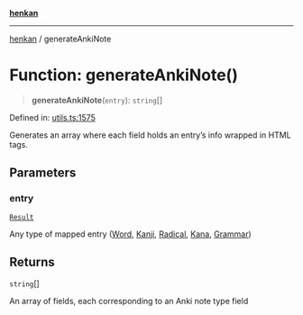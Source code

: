 [**henkan**](../README.md)

***

[henkan](../README.md) / generateAnkiNote

# Function: generateAnkiNote()

> **generateAnkiNote**(`entry`): `string`[]

Defined in: [utils.ts:1575](https://github.com/Ronokof/Henkan/blob/17544df04e711a7f1119a1cdd6fdf0d29ac91844/src/utils.ts#L1575)

Generates an array where each field holds an entry’s info wrapped in HTML tags.

## Parameters

### entry

[`Result`](../type-aliases/Result.md)

Any type of mapped entry ([Word](../interfaces/Word.md), [Kanji](../interfaces/Kanji.md), [Radical](../interfaces/Radical.md), [Kana](../interfaces/Kana.md), [Grammar](../interfaces/Grammar.md))

## Returns

`string`[]

An array of fields, each corresponding to an Anki note type field
